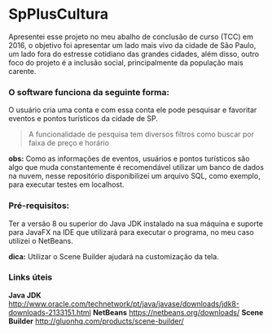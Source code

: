 # SpPlusCultura
Apresentei esse projeto no meu abalho de conclusão de curso (TCC) em 2016, o objetivo foi apresentar um lado mais vivo da cidade de São Paulo, um lado fora do estresse cotidiano das grandes cidades, além disso, outro foco do projeto é a inclusão social, principalmente da população mais carente.

### O software funciona da seguinte forma: 
O usuário cria uma conta e com essa conta ele pode pesquisar e favoritar eventos e pontos turísticos da cidade de SP. 
>A funcionalidade de pesquisa tem diversos filtros como buscar por faixa de preço e horário 

**obs:** Como as informações de eventos, usuários e pontos turísticos são algo que muda constantemente é recomendável utilizar um banco de dados na nuvem, nesse repositório disponibilizei um arquivo SQL, como exemplo, para executar testes em localhost.

### Pré-requisitos:
Ter a versão 8 ou superior do Java JDK instalado na sua máquina e suporte para JavaFX na IDE que utilizará para executar o programa, no meu caso utilizei o NetBeans.

**dica:** Utilizar o Scene Builder ajudará na customização da tela. 

### Links úteis
**Java JDK**      <http://www.oracle.com/technetwork/pt/java/javase/downloads/jdk8-downloads-2133151.html>
**NetBeans**      <https://netbeans.org/downloads/>
**Scene Builder** <http://gluonhq.com/products/scene-builder/>
